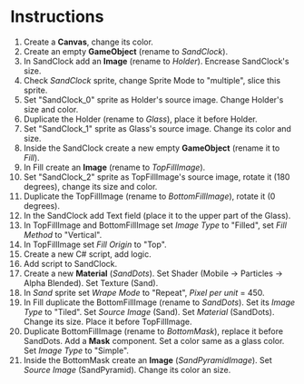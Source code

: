 # Instructions

1. Create a __Canvas__, change its color.
2. Create an empty __GameObject__ (rename to _SandClock_).
3. In SandClock add an __Image__ (rename to _Holder_). Encrease SandClock's size.
4. Check _SandClock_ sprite, change Sprite Mode to "multiple", slice this sprite.
5. Set "SandClock_0" sprite as Holder's source image. Change Holder's size and color.
6. Duplicate the Holder (rename to _Glass_), place it before Holder.
7. Set "SandClock_1" sprite as Glass's source image. Change its color and size.
8. Inside the SandClock create a new empty __GameObject__ (rename it to _Fill_).
9. In Fill create an __Image__ (rename to _TopFillImage_).
10. Set "SandClock_2" sprite as TopFillImage's source image, rotate it (180 degrees), change its size and color.
11. Duplicate the TopFillImage (rename to _BottomFillImage_), rotate it (0 degrees).
12. In the SandClock add Text field (place it to the upper part of the Glass).
13. In TopFillImage and BottomFillImage set _Image Type_ to "Filled", set _Fill Method_ to "Vertical".
14. In TopFillImage set _Fill Origin_ to "Top".
15. Create a new C# script, add logic.
16. Add script to SandClock.
17. Create a new __Material__ (_SandDots_). Set Shader (Mobile -> Particles -> Alpha Blended). Set Texture (Sand).
18. In _Sand_ sprite set _Wrape Mode_ to "Repeat", _Pixel per unit_ = 450.
19. In Fill duplicate the BottomFillImage (rename to _SandDots_). Set its _Image Type_ to "Tiled". Set _Source Image_ (Sand). Set _Material_ (SandDots). Change its size. Place it before TopFillImage.
20. Duplicate BottomFillImage (rename to _BottomMask_), replace it before SandDots. Add a __Mask__ component. Set a color same as a glass color. Set _Image Type_ to "Simple".
21. Inside the BottomMask create an __Image__ (_SandPyramidImage_). Set _Source Image_ (SandPyramid). Change its color an size.